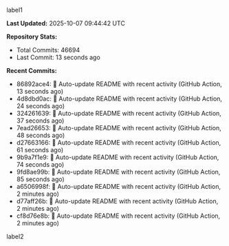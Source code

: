 
label1 
<!-- ACTIVITY_START -->
**Last Updated:** 2025-10-07 09:44:42 UTC

**Repository Stats:**
- Total Commits: 46694
- Last Commit: 13 seconds ago

**Recent Commits:**
- 86892ace4: 🤖 Auto-update README with recent activity (GitHub Action, 13 seconds ago)
- 4d8dbd0ac: 🤖 Auto-update README with recent activity (GitHub Action, 24 seconds ago)
- 324261639: 🤖 Auto-update README with recent activity (GitHub Action, 37 seconds ago)
- 7ead26653: 🤖 Auto-update README with recent activity (GitHub Action, 48 seconds ago)
- d27663166: 🤖 Auto-update README with recent activity (GitHub Action, 61 seconds ago)
- 9b9a7f1e9: 🤖 Auto-update README with recent activity (GitHub Action, 74 seconds ago)
- 9fd8ae99b: 🤖 Auto-update README with recent activity (GitHub Action, 85 seconds ago)
- a6506998f: 🤖 Auto-update README with recent activity (GitHub Action, 2 minutes ago)
- d77aff26b: 🤖 Auto-update README with recent activity (GitHub Action, 2 minutes ago)
- cf8d76e8b: 🤖 Auto-update README with recent activity (GitHub Action, 2 minutes ago)
<!-- ACTIVITY_END -->

label2
